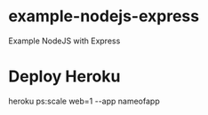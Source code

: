 # example-nodejs-express
Example NodeJS with Express

# Deploy Heroku

heroku ps:scale web=1 --app nameofapp

